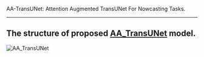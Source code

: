 AA-TransUNet: Attention Augmented TransUNet For Nowcasting Tasks.

---

The structure of proposed [AA_TransUNet](https://github.com/YangYimin98/AA-TransUNet/blob/main/AA_TransUNet.png) model.
---
![AA_TransUNet](https://user-images.githubusercontent.com/67627410/149968662-d3a732b3-b0b9-4285-84f4-a5e6995d7e8a.png)
